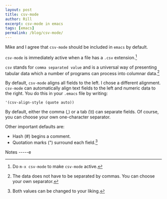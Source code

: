 ```yaml
---
layout: post
title: csv-mode
author: Rill
excerpt: csv-mode in emacs
tags: [emacs]
permalink: /blog/csv-mode/
---
```


Mike and I agree that `csv-mode` should be included in `emacs`
by default.

`csv-mode` is immediately active when a file has a `.csv` extension.[^2]

`csv` stands for `comma separated value` and is a universal way of
presenting tabular data which a number of programs can process into
columnar data.[^1]

By default, `csv-mode` aligns all fields to the left. I chose a
different alignment. `csv-mode` can automatically align text fields to
the left and numeric data to the right. You do this in your `.emacs`
file by writing:

    '(csv-align-style (quote auto))

By default, either the comma (,) or a tab (\t) can separate fields. Of
course, you can choose your own one-character separator.

Other important defaults are:

* Hash (#) begins a comment.
* Quotation marks (")  surround each field.[^3]

Notes
-----e

[^1]: The data does not have to be separated by commas. You can choose
    your own separator.

[^2]: Do `m-x csv-mode` to make `csv-mode` active.

[^3]: Both values can be changed to your liking.
